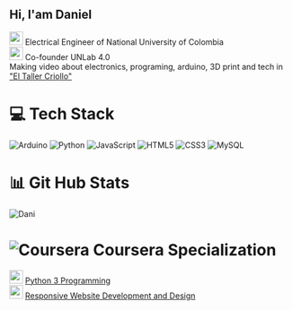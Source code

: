 ## Hi, I'am Daniel 

<img src="https://pbs.twimg.com/profile_images/1678429680909557761/vjKsXQkW_400x400.jpg"  width="24" >  Electrical Engineer of National University of Colombia  <br/>
<img src="https://scontent.fbga1-4.fna.fbcdn.net/v/t39.30808-6/295006743_487890969866192_5082972611661433843_n.png?_nc_cat=108&ccb=1-7&_nc_sid=6ee11a&_nc_eui2=AeHioipc1hNaZrsuCn-Nyy8-ITRGTIxrEEYhNEZMjGsQRpPOR-_g3Hb_l5Wbej2Ucm2Es2da1tIlWagu9-51pwf9&_nc_ohc=IYdiiIuUq74Q7kNvgFcrS8f&_nc_ht=scontent.fbga1-4.fna&_nc_gid=AMKaiy4ZZx2wSDnmz00_mY7&oh=00_AYCThAV_dcK0MieT-x7OC6hJKzTLShF3GBYiLynqShSzAA&oe=67006723" width="24" > 
Co-founder UNLab 4.0 <br/>
 Making video about electronics, programing, arduino, 3D print and tech in ["El Taller Criollo"](https://www.youtube.com/@TallerCriollo)  <br/> 





# 💻 Tech Stack
<!-- Badges from https://github.com/Ileriayo/markdown-badges -->
![Arduino](https://img.shields.io/badge/-Arduino-00979D?style=for-the-badge&logo=Arduino&logoColor=white)
![Python](https://img.shields.io/badge/python-3670A0?style=for-the-badge&logo=python&logoColor=ffdd54)
![JavaScript](https://img.shields.io/badge/javascript-%23323330.svg?style=for-the-badge&logo=javascript&logoColor=%23F7DF1E)
![HTML5](https://img.shields.io/badge/html5-%23E34F26.svg?style=for-the-badge&logo=html5&logoColor=white)
![CSS3](https://img.shields.io/badge/css3-%231572B6.svg?style=for-the-badge&logo=css3&logoColor=white)
![MySQL](https://img.shields.io/badge/mysql-4479A1.svg?style=for-the-badge&logo=mysql&logoColor=white)

# :bar_chart: Git Hub Stats
<!-- GitHub stats from https://github.com/anuraghazra/github-readme-stats -->
![Dani](https://github-readme-stats.vercel.app/api?username=Calsiferian&show_icons=true&theme=highcontrast)<br/>

# ![Coursera](https://img.shields.io/badge/Coursera-%230056D2.svg?style=for-the-badge&logo=Coursera&logoColor=white) Coursera Specialization

<img src="https://brand.umich.edu/assets/brand/style-guide/logo-guidelines/U-M_Logo-Hex.png" width="24"> [Python 3 Programming](https://www.coursera.org/account/accomplishments/specialization/YYMRMLIFE2W5)  <br/>
<img src="https://upload.wikimedia.org/wikipedia/en/thumb/f/f3/University_of_London_coat_of_arms.svg/1024px-University_of_London_coat_of_arms.svg.png" width="24"> [Responsive Website Development and Design](https://www.coursera.org/account/accomplishments/specialization/CM49AHTJQBNE)  <br/>
